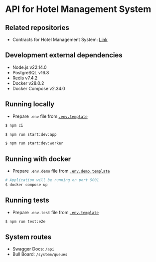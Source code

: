 # API for Hotel Management System

## Related repositories

- Contracts for Hotel Management System: [Link](https://github.com/MaksimAv/hmgs-contracts)

## Development external dependencies

- Node.js v22.14.0
- PostgreSQL v16.8
- Redis v7.4.2
- Docker v28.0.2
- Docker Compose v2.34.0

## Running locally

- Prepare `.env` file from [`.env.template`](./.env.template)

```bash
$ npm ci

$ npm run start:dev:app

$ npm run start:dev:worker
```

## Running with docker

- Prepare `.env.demo` file from [`.env.demo.template`](./.env.demo.template)

```bash
# Application will be running on port 5001
$ docker compose up
```

## Running tests

- Prepare `.env.test` file from [`.env.template`](./.env.template)

```bash
$ npm run test:e2e
```

## System routes

- Swagger Docs: `/api`
- Bull Board: `/system/queues`
